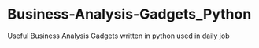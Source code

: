 # Business-Analysis-Gadgets_Python
Useful Business Analysis Gadgets written in python used in daily job
